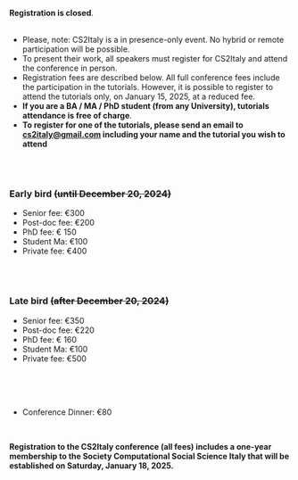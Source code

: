 **Registration is closed**.  
<br/>
* Please, note: CS2Italy is a in presence-only event. No hybrid or remote participation will be possible. 
* To present their work, all speakers must register for CS2Italy and attend the conference in person.  
* Registration fees are described below. All full conference fees include the participation in the tutorials. However, it is possible to register to attend the tutorials only, on January 15, 2025, at a reduced fee.  
* **If you are a BA / MA / PhD student (from any University), tutorials attendance is free of charge**. 
* **To register for one of the tutorials, please send an email to cs2italy@gmail.com including your name and the tutorial you wish to attend** 
<br/>
<br/>

### Early bird ~~(until December 20, 2024)~~
* Senior fee: €300
* Post-doc fee: €200
* PhD fee: € 150
* Student Ma:  €100
* Private fee: €400
<br/>
<br/>

### Late bird ~~(after December 20, 2024)~~
* Senior fee: €350
* Post-doc fee: €220
* PhD fee: € 160
* Student Ma:  €100
* Private fee: €500
<br/>
<br/>
<br/>

* Conference Dinner: €80 
<br/>

**Registration to the CS2Italy conference (all fees) includes a one-year membership to the Society Computational Social Science Italy that will be established on Saturday, January 18, 2025.**

